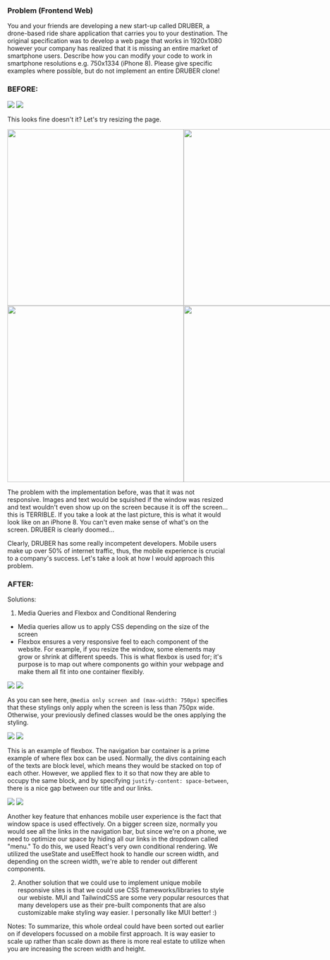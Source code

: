 ### Problem (Frontend Web)

You and your friends are developing a new start-up called DRUBER, a drone-based ride share application that carries you to your destination. The original specification was to develop a web page that works in 1920x1080 however your company has realized that it is missing an entire market of smartphone users. Describe how you can modify your code to work in smartphone resolutions e.g. 750x1334 (iPhone 8). Please give specific examples where possible, but do not implement an entire DRUBER clone!

### BEFORE:

<img src="./src/images/before1.png"/>
<img src="./src/images/before2.png" style="width: 200px height: 200px">

This looks fine doesn't it? Let's try resizing the page.

<div style="display: flex;">
   <img src="./src/images/before3.png" style="height: 400px; width: auto;"/>
   <img src="./src/images/before4.png" style="height: 400px; width: auto;"/>
   <img src="./src/images/before5.png" style="height: 400px; width: auto;"/>
 </div>
 <div style="display: flex;">
    <img src="./src/images/before6.png" style="height: 400px; width: auto;"/>
    <img src="./src/images/before7.png" style="height: 400px; width: auto;"/>
  </div>

The problem with the implementation before, was that it was not responsive. Images and text would be squished if the window was resized and text wouldn't even show up on the screen because it is off the screen... this is TERRIBLE. If you take a look at the last picture, this is what it would look like on an iPhone 8. You can't even make sense of what's on the screen. DRUBER is clearly doomed... 

Clearly, DRUBER has some really incompetent developers. Mobile users make up over 50% of internet traffic, thus, the mobile experience is crucial to a company's success. Let's take a look at how I would approach this problem.

### AFTER: 

Solutions:

1. Media Queries and Flexbox and Conditional Rendering
- Media queries allow us to apply CSS depending on the size of the screen
- Flexbox ensures a very responsive feel to each component of the website. For example, if you resize the window, some elements may grow or shrink at different speeds. This is what flexbox is used for; it's purpose is to map out where components go within your webpage and make them all fit into one container flexibly. 

<img src="./src/images/code1.png">

<img src="./src/images/after1.png">

As you can see here, `@media only screen and (max-width: 750px)` specifies that these stylings only apply when the screen is less than 750px wide. Otherwise, your previously defined classes would be the ones applying the styling.

<img src="./src/images/code2.png">

<img src="./src/images/after2.png">

This is an example of flexbox. The navigation bar container is a prime example of where flex box can be used. Normally, the divs containing each of the texts are block level, which means they would be stacked on top of each other. However, we applied flex to it so that now they are able to occupy the same block, and by specifying `justify-content: space-between`, there is a nice gap between our title and our links. 

<img src="./src/images/code3.png">
<img src="./src/images/after1.png">

Another key feature that enhances mobile user experience is the fact that window space is used effectively. On a bigger screen size, normally you would see all the links in the navigation bar, but since we're on a phone, we need to optimize our space by hiding all our links in the dropdown called "menu." To do this, we used React's very own conditional rendering. We utilized the useState and useEffect hook to handle our screen width, and depending on the screen width, we're able to render out different components. 

2. Another solution that we could use to implement unique mobile responsive sites is that we could use CSS frameworks/libraries to style our webiste. MUI and TailwindCSS are some very popular resources that many developers use as their pre-built components that are also customizable make styling way easier. I personally like MUI better! :)

Notes: To summarize, this whole ordeal could have been sorted out earlier on if developers focussed on a mobile first approach. It is way easier to scale up rather than scale down as there is more real estate to utilize when you are increasing the screen width and height. 

